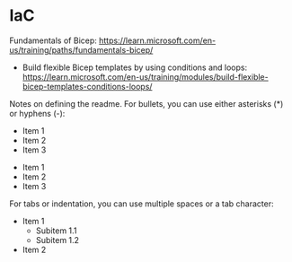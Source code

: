 # IaC

Fundamentals of Bicep: https://learn.microsoft.com/en-us/training/paths/fundamentals-bicep/
* Build flexible Bicep templates by using conditions and loops: https://learn.microsoft.com/en-us/training/modules/build-flexible-bicep-templates-conditions-loops/



Notes on defining the readme.
For bullets, you can use either asterisks (*) or hyphens (-):
* Item 1
* Item 2
* Item 3

- Item 1
- Item 2
- Item 3

For tabs or indentation, you can use multiple spaces or a tab character:
* Item 1
  * Subitem 1.1
  * Subitem 1.2
* Item 2
